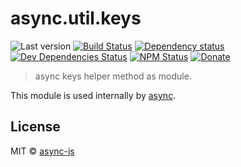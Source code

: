 # async.util.keys

![Last version](https://img.shields.io/github/tag/async-js/keys.svg?style=flat-square)
[![Build Status](http://img.shields.io/travis/async-js/keys/master.svg?style=flat-square)](https://travis-ci.org/async-js/keys)
[![Dependency status](http://img.shields.io/david/async-js/keys.svg?style=flat-square)](https://david-dm.org/async-js/keys)
[![Dev Dependencies Status](http://img.shields.io/david/dev/async-js/keys.svg?style=flat-square)](https://david-dm.org/async-js/keys#info=devDependencies)
[![NPM Status](http://img.shields.io/npm/dm/keys.svg?style=flat-square)](https://www.npmjs.org/package/keys)
[![Donate](https://img.shields.io/badge/donate-paypal-blue.svg?style=flat-square)](https://paypal.me/kikobeats)

> async keys helper method as module.

This module is used internally by [async](https://github.com/async-js/async).

## License

MIT © [async-js](https://github.com/async-js)
